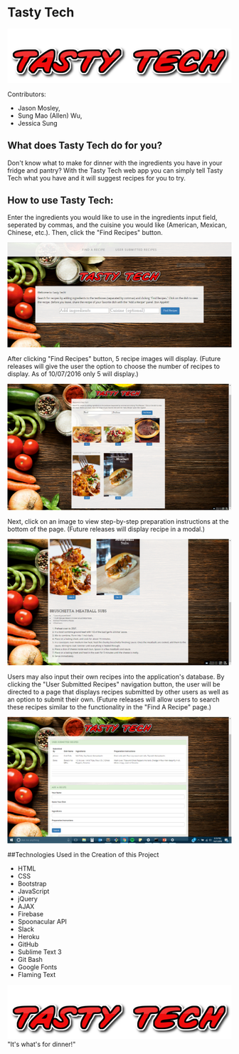 # Tasty Tech
![Tasty Tech Logo](assets/images/tastytech_logo_2.png)

Contributors: 
  * Jason Mosley,
  * Sung Mao (Allen) Wu,
  * Jessica Sung

## What does Tasty Tech do for you?

Don't know what to make for dinner with the ingredients you have in your fridge and pantry?
With the Tasty Tech web app you can simply tell Tasty Tech what you have and it will suggest recipes for you to try.

## How to use Tasty Tech:

Enter the ingredients you would like to use in the ingredients input field, seperated by commas, and the cuisine you would like (American, Mexican, Chinese, etc.). Then, click the "Find Recipes" button.

![Find Recipes](assets/images/tastytech_landingpage.PNG)

After clicking "Find Recipes" button, 5 recipe images will display. (Future releases will give the user the option to choose the number of recipes to display. As of 10/07/2016 only 5 will display.)

![Recipe Images](assets/images/tastytech_recipeimages.PNG)

Next, click on an image to view step-by-step preparation instructions at the bottom of the page. (Future releases will display recipe in a modal.)

![Recipe Ingredients](assets/images/tastytech_ingredients.PNG)

Users may also input their own recipes into the application's database. By clicking the "User Submitted Recipes" navigation button, the user will be directed to a page that displays recipes submitted by other users as well as an option to submit their own. (Future releases will allow users to search these recipes similar to the functionality in the "Find A Recipe" page.)

![User Recipes](assets/images/tastytech_userrecipes.PNG)

##Technologies Used in the Creation of this Project

* HTML
* CSS
* Bootstrap
* JavaScript
* jQuery
* AJAX
* Firebase
* Spoonacular API
* Slack
* Heroku
* GitHub
* Sublime Text 3
* Git Bash
* Google Fonts
* Flaming Text

![Tasty Tech Logo](assets/images/tastytech_logo_2.png) 
"It's what's for dinner!"